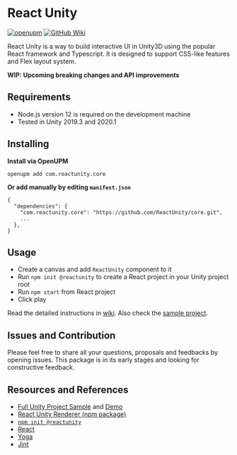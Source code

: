 # React Unity

[![openupm](https://img.shields.io/npm/v/com.reactunity.core?label=openupm&registry_uri=https://package.openupm.com)](https://openupm.com/packages/com.reactunity.core/)
[![GitHub Wiki](https://img.shields.io/badge/wiki-available-brightgreen.svg)](https://github.com/ReactUnity/core/wiki)

React Unity is a way to build interactive UI in Unity3D using the popular React framework and Typescript. 
It is designed to support CSS-like features and Flex layout system. 

**WIP: Upcoming breaking changes and API improvements**

## Requirements

- Node.js version 12 is required on the development machine
- Tested in Unity 2019.3 and 2020.1


## Installing

**Install via OpenUPM**

```
openupm add com.reactunity.core
```

**Or add manually by editing `manifest.json`**

```
{
  "dependencies": {
    "com.reactunity.core": "https://github.com/ReactUnity/core.git",
    ...
  },
}
```


## Usage

- Create a canvas and add `ReactUnity` component to it
- Run `npm init @reactunity` to create a React project in your Unity project root
- Run `npm start` from React project
- Click play

Read the detailed instructions in [wiki](https://github.com/ReactUnity/core/wiki). Also check the [sample project](https://github.com/ReactUnity/full-sample).


## Issues and Contribution

Please feel free to share all your questions, proposals and feedbacks by opening issues. This package is in its early stages and looking for constructive feedback.


## Resources and References

- [Full Unity Project Sample](https://github.com/ReactUnity/full-sample) and [Demo](https://reactunity.github.io/)
- [React Unity Renderer (npm package)](https://github.com/ReactUnity/renderer)
- [`npm init @reactunity`](https://github.com/ReactUnity/create)
- [React](https://reactjs.org/)
- [Yoga](https://yogalayout.com/)
- [Jint](https://github.com/sebastienros/jint)
